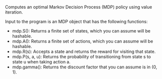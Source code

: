 Computes an optimal Markov Decision Process (MDP) policy using value iteration.

Input to the program is an MDP object that has the following functions: 
* mdp.S(): Returns a finite set of states, which you can assume will be hashable.
* mdp.A(): Returns a finite set of actions, which you can assume will be hashable.
* mdp.R(s): Accepts a state and returns the reward for visiting that state.
* mdp.P(s, a, u): Returns the probability of transitioning from state s to state u when taking action a.
* mdp.gamma(): Returns the discount factor that you can assume is in (0, 1).
